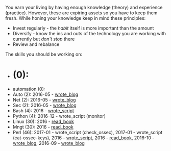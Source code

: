 You earn your living by having enough knowledge (theory) and experience
(practice). However, these are expiring assets so you have to keep them fresh.
While honing your knowledge keep in mind these principles:

* Invest regularly - the *habit* itself is more important than the amount
* Diversify - know the ins and outs of the technology you are working with
  currently but *don't stop* there
* Review and rebalance

The skills you should be working on:

* # (0): 
* automation (0): 
* Auto (2): 2016-05 - [wrote_blog](https://github.com/jreisinger/blog/blob/master/posts/vagrant.md)
* Net (2): 2016-05 - [wrote_blog](https://github.com/jreisinger/blog/blob/master/posts/tcpdump.md)
* Sec (2): 2016-05 - [wrote_blog](https://github.com/jreisinger/blog/blob/master/posts/tcpdump.md)
* Bash (4): 2016 - [wrote_script](https://github.com/skx/sysadmin-util/issues/17)
* Python (4): 2016-12 - wrote_script (monitor)
* Linux (30): 2016 - [read_book](https://www.nostarch.com/howlinuxworks2)
* Mngt (30): 2016 - [read_book](https://en.wikipedia.org/wiki/The_Phoenix_Project_(novel))
* Perl (46): 2017-01 - wrote_script (check_ossec), 2017-01 - wrote_script (cat-ossec-keys), 2016 - [wrote_script](https://github.com/jreisinger/checkprocs), 2016 - [read_book](https://www.intermediateperl.com/), 2016-10 - [wrote_blog](https://github.com/jreisinger/blog/blob/master/posts/module-build.md), 2016-09 - [wrote_blog](https://github.com/jreisinger/blog/blob/master/posts/finding-good-cpan-module.md)
